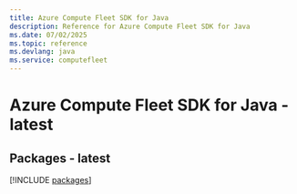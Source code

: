 ```yaml
---
title: Azure Compute Fleet SDK for Java
description: Reference for Azure Compute Fleet SDK for Java
ms.date: 07/02/2025
ms.topic: reference
ms.devlang: java
ms.service: computefleet
---
```

# Azure Compute Fleet SDK for Java - latest
## Packages - latest
[!INCLUDE [packages](compute-fleet-index.md)]